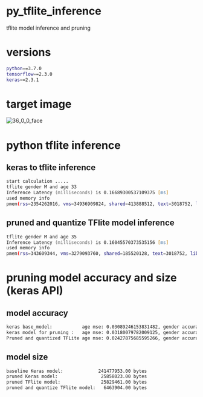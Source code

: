 # py_tflite_inference

tflite model inference and pruning

# versions
```zsh
python==3.7.0
tensorflow==2.3.0
keras==2.3.1
```

# target image

![36_0_0_face](https://user-images.githubusercontent.com/48679574/115800189-0def7f00-a415-11eb-9892-e9b2b9bf25f8.jpg)

# python tflite inference

## keras to tflite inference
```zsh
start calculation .....
tflite gender M and age 33
Inference Latency (milliseconds) is 0.16689300537109375 [ms]
used memory info
pmem(rss=2354262016, vms=34936909824, shared=413888512, text=3018752, lib=0, data=32560934912, dirty=0)
```
## pruned and quantize TFlite model inference 
```zsh
tflite gender M and age 35
Inference Latency (milliseconds) is 0.16045570373535156 [ms]
used memory info
pmem(rss=343609344, vms=3279093760, shared=185520128, text=3018752, lib=0, data=2039975936, dirty=0)
```


# pruning model accuracy and size (keras API)

## model accuracy
```zsh
keras base_model:           age mse: 0.03089246153831482, gender accuracy: 0.9829999828338623
keras model for pruning :   age mse: 0.03180079782009125, gender accuracy: 0.9829999828338623
Pruned and quantized TFLite age mse: 0.02427875685595266, gender accuracy: 0.9820792079207921
```

## model size
```zsh
baseline Keras model:             241477953.00 bytes
pruned Keras model:                25858023.00 bytes
pruned TFlite model:               25829461.00 bytes
pruned and quantize TFlite model:   6463904.00 bytes
```
